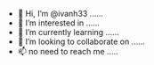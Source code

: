 - 👋 Hi, I’m @ivanh33 ......
- 👀 I’m interested in ......
- 🌱 I’m currently learning ......
- 💞️ I’m looking to collaborate on ......
- 📫 no need to reach me .....
<!---
ivanh33/ivanh33 is a ✨ special ✨ repository because its `README.md` (this file) appears on your GitHub profile.
You can click the Preview link to take a look at your changes.
--->
